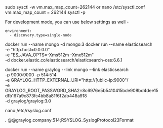 sudo sysctl -w vm.max_map_count=262144
or
nano /etc/sysctl.conf
vm.max_map_count = 262144
sysctl -p

For development mode, you can use below settings as well -

    environment:
      - discovery.type=single-node
      
docker run --name mongo -d mongo:3
docker run --name elasticsearch \
    -e "http.host=0.0.0.0" \
    -e "ES_JAVA_OPTS=-Xms512m -Xmx512m" \
    -d docker.elastic.co/elasticsearch/elasticsearch-oss:6.6.1

docker run --name graylog --link mongo --link elasticsearch \
    -p 9000:9000 -p 514:514 \
    -e GRAYLOG_HTTP_EXTERNAL_URI="http://[ublic-ip:9000"/   \
    -e GRAYLOG_ROOT_PASSWORD_SHA2=8c6976e5b5410415bde908bd4dee15dfb167a9c873fc4bb8a81f6f2ab448a918 \
    -d graylog/graylog:3.0



nano /etc/rsyslog.conf

*.* @@graylog.company:514;RSYSLOG_SyslogProtocol23Format

